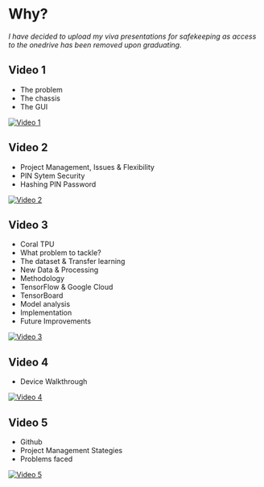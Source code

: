 # Why?
*I have decided to upload my viva presentations for safekeeping as access to the onedrive has been removed upon graduating.*

## Video 1
* The problem
* The chassis
* The GUI

[![Video 1](https://imgur.com/fDWriVW)](https://youtu.be/bGszfEqLIKk "Video 1 - Click to Watch!")

## Video 2
* Project Management, Issues & Flexibility 
* PIN Sytem Security
* Hashing PIN Password

[![Video 2](https://imgur.com/oxVPiIC)](https://youtu.be/l-lXbyoH-wU "Video 2 - Click to Watch!")

## Video 3
* Coral TPU
* What problem to tackle?
* The dataset & Transfer learning
* New Data & Processing
* Methodology 
* TensorFlow & Google Cloud
* TensorBoard
* Model analysis
* Implementation
* Future Improvements

[![Video 3](https://imgur.com/hbGfHk4)](https://youtu.be/PnvW7pgBxbs "Video 3 - Click to Watch!")

## Video 4
* Device Walkthrough

[![Video 4](https://i.imgur.com/IHbZBVt.png)](https://youtu.be/6IMir6JdNHE "Video 4 - Click to Watch!")

## Video 5
* Github
* Project Management Stategies
* Problems faced

[![Video 5](https://imgur.com/SllbTbt)](https://youtu.be/kdOTbvWSUvU "Video 5 - Click to Watch!")
